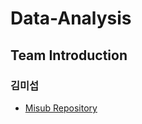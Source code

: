 # Data-Analysis

## Team Introduction  
### 김미섭

* [Misub Repository](https://github.com/misubkim?tab=repositories)  
